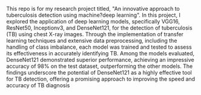 This repo is for my research project titled, "An innovative approach to tuberculosis detection using machine?deep learning".
In this project, I explored the application of deep learning models, specifically VGG16, ResNet50, Inceptionv3, and DenseNet121, for the detection of tuberculosis (TB) using chest X-ray images. Through the implementation of transfer learning techniques and extensive data preprocessing, including the handling of class imbalance, each model was trained and tested to assess its effectiveness in accurately identifying TB. Among the models evaluated, DenseNet121 demonstrated superior performance, achieving an impressive accuracy of 98% on the test dataset, outperforming the other models.
The findings underscore the potential of DenseNet121 as a highly effective tool for TB detection, offering a promising approach to improving the speed and accuracy of TB diagnosis
